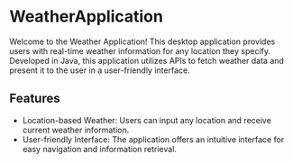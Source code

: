 # WeatherApplication
Welcome to the Weather Application! This desktop application provides users with real-time weather information for any location they specify. 
Developed in Java, this application utilizes APIs to fetch weather data and present it to the user in a user-friendly interface.

## Features

 * Location-based Weather: Users can input any location and receive current weather information.
 * User-friendly Interface: The application offers an intuitive interface for easy navigation and information retrieval.
